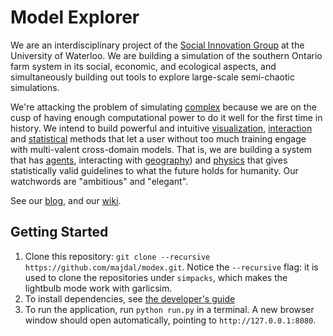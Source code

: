 # Model Explorer

We are an interdisciplinary project of the [Social Innovation Group](http://sig.uwaterloo.ca) at the University of Waterloo. We are building a simulation of the southern Ontario farm system in its social, economic, and ecological aspects, and simultaneously building out tools to explore large-scale semi-chaotic simulations.

<!-- TODO: insert a screencap of the working model here, with place names labelled and graphs plotted -->


We're attacking the problem of simulating [complex](https://en.wikipedia.org/wiki/Complex_systems) because we are on the cusp of having enough computational power to do it well for the first time in history. We intend to build powerful and intuitive [visualization](FIXME), [interaction](FIXME) and [statistical](FIXME) methods that let a user without too much training engage with multi-valent cross-domain models. That is, we are building a system that has [agents](https://en.wikipedia.org/wiki/Agent-based_model), interacting with [geography](http://www.esri.com/what-is-gis/)) and  [physics](https://en.wikipedia.org/wiki/Differential_equation) that gives statistically valid guidelines to what the future holds for humanity. Our watchwords are "ambitious" and "elegant".

See our [blog](http://socialinnovationsimulation.com/), <!-- our [people](...), --> and our [wiki](https://github.com/majdal/modex/wiki).


## Getting Started ##
1. Clone this repository: `git clone --recursive https://github.com/majdal/modex.git`. Notice the `--recursive` flag: it is used to clone the repositories under `simpacks`, which makes the lightbulb mode work with garlicsim. 
2. To install dependencies, see [the developer's guide](src/README.md)
3. To run the application, run `python run.py` in a terminal. A new browser window should open automatically, pointing to `http://127.0.0.1:8080`.

